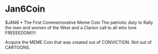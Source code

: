 # Jan6Coin

$JAN6 • The First Commemorative Meme Coin
The patriotic duty to Rally the men and women of the West and a Clarion call to all who love FREEEEDOM!!!!

Acquire the MEME Coin that was created out of CONVICTION. Not out of CARTOONS.
